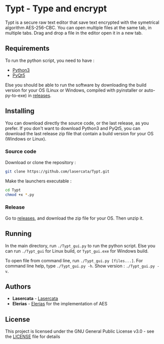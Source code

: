 # Typt - Type and encrypt

Typt is a secure raw text editor that save text encrypted with the symetrical algorithm AES-256-CBC. You can open multiple files at the same tab, in multiple tabs. Drag and drop a file in the editor open it in a new tab.

## Requirements

To run the python script, you need to have :

* [Python3](https://www.python.org/downloads/)
* [PyQt5](https://pypi.org/project/PyQt5/)

Else you should be able to run the software by downloading the build version for your OS (Linux or Windows, compiled with pyinstaller or auto-py-to-exe) in [releases](https://github.com/lasercata/Typt/releases).


## Installing
You can download directly the source code, or the last release, as you prefer. If you don't want to download Python3 and PyQt5, you can download the last release zip file that contain a build version for your OS (Windows or Linux).

### Source code
Download or clone the repository :

```bash
git clone https://github.com/lasercata/Typt.git
```

Make the launchers executable :

```bash
cd Typt
chmod +x *.py
```

### Release
Go to [releases](https://github.com/lasercata/Typt/releases), and download the zip file for your OS. Then unzip it.


## Running
In the main directory, run `./Typt_gui.py` to run the python script. Else you can run `./Typt_gui` for Linux build, or `Typt_gui.exe` for Windows build.

To open file from command line, run `./Typt_gui.py [files...]`. For command line help, type `./Typt_gui.py -h`. Show version : `./Typt_gui.py -v`.


## Authors

* **Lasercata** - [Lasercata](https://github.com/lasercata)
* **Elerias** - [Elerias](https://github.com/EleriasQueflunn) for the implementation of AES


## License

This project is licensed under the GNU General Public License v3.0 - see the [LICENSE](LICENSE) file for details
